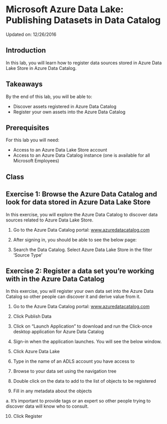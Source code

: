 # Microsoft Azure Data Lake: Publishing Datasets in Data Catalog
Updated on: 12/26/2016

## Introduction
In this lab, you will learn how to register data sources stored in Azure Data Lake Store in Azure Data Catalog.

## Takeaways
By the end of this lab, you will be able to:
* Discover assets registered in Azure Data Catalog
* Register your own assets into the Azure Data Catalog

## Prerequisites
For this lab you will need:
* Access to an Azure Data Lake Store account
* Access to an Azure Data Catalog instance (one is available for all Microsoft Employees)

## Class
## Exercise 1: Browse the Azure Data Catalog and look for data stored in Azure Data Lake Store
In this exercise, you will explore the Azure Data Catalog to discover data sources related to Azure Data Lake Store.

1)	Go to the Azure Data Catalog portal: www.azuredatacatalog.com

2)	After signing in, you should be able to see the below page:

3)	Search the Data Catalog. Select Azure Data Lake Store in the filter ‘Source Type’

## Exercise 2: Register a data set you’re working with in the Azure Data Catalog
In this exercise, you will register your own data set into the Azure Data Catalog so other people can discover it and derive value from it.

1)	Go to the Azure Data Catalog portal: www.azuredatacatalog.com

2)	Click Publish Data

3)	Click on “Launch Application” to download and run the Click-once desktop application for Azure Data Catalog

4)	Sign-in when the application launches. You will see the below window.

5)	Click Azure Data Lake

6)	Type in the name of an ADLS account you have access to

7)	Browse to your data set using the navigation tree

8)	Double click on the data to add to the list of objects to be registered

9)	Fill in any metadata about the objects

  a.	It’s important to provide tags or an expert so other people trying to discover data will know who to consult.

10)	Click Register

